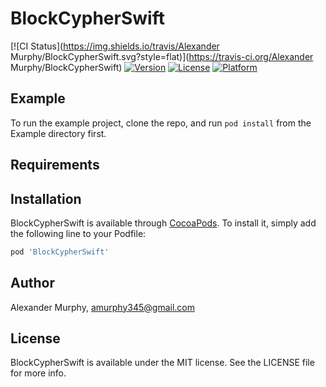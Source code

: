 # BlockCypherSwift

[![CI Status](https://img.shields.io/travis/Alexander Murphy/BlockCypherSwift.svg?style=flat)](https://travis-ci.org/Alexander Murphy/BlockCypherSwift)
[![Version](https://img.shields.io/cocoapods/v/BlockCypherSwift.svg?style=flat)](https://cocoapods.org/pods/BlockCypherSwift)
[![License](https://img.shields.io/cocoapods/l/BlockCypherSwift.svg?style=flat)](https://cocoapods.org/pods/BlockCypherSwift)
[![Platform](https://img.shields.io/cocoapods/p/BlockCypherSwift.svg?style=flat)](https://cocoapods.org/pods/BlockCypherSwift)

## Example

To run the example project, clone the repo, and run `pod install` from the Example directory first.

## Requirements

## Installation

BlockCypherSwift is available through [CocoaPods](https://cocoapods.org). To install
it, simply add the following line to your Podfile:

```ruby
pod 'BlockCypherSwift'
```

## Author

Alexander Murphy, amurphy345@gmail.com

## License

BlockCypherSwift is available under the MIT license. See the LICENSE file for more info.
